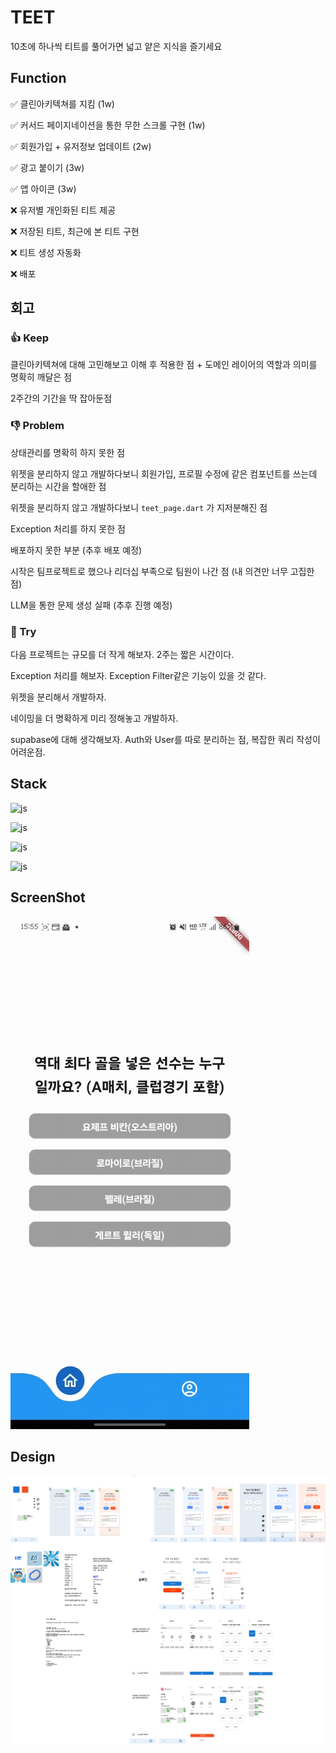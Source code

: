 # TEET

10초에 하나씩 티트를 풀어가면 넓고 얕은 지식을 즐기세요

## Function

✅ 클린아키텍쳐를 지킴 (1w)

✅ 커서드 페이지네이션을 통한 무한 스크롤 구현 (1w)

✅ 회원가입 + 유저정보 업데이트 (2w)

✅ 광고 붙이기 (3w)

✅ 앱 아이콘 (3w)

❌ 유저별 개인화된 티트 제공

❌ 저장된 티트, 최근에 본 티트 구현

❌ 티트 생성 자동화

❌ 배포

## 회고

### 👍 Keep

클린아키텍쳐에 대해 고민해보고 이해 후 적용한 점 + 도메인 레이어의 역할과 의미를 명확히 깨달은 점

2주간의 기간을 딱 잡아둔점

### 👎 Problem

상태관리를 명확히 하지 못한 점

위젯을 분리하지 않고 개발하다보니 회원가입, 프로필 수정에 같은 컴포넌트를 쓰는데 분리하는 시간을 할애한 점

위젯을 분리하지 않고 개발하다보니 `teet_page.dart` 가 지저분해진 점

Exception 처리를 하지 못한 점

배포하지 못한 부분 (추후 배포 예정)

시작은 팀프로젝트로 했으나 리더십 부족으로 팀원이 나간 점 (내 의견만 너무 고집한 점)

LLM을 통한 문제 생성 실패 (추후 진행 예정)

### 💪 Try

다음 프로젝트는 규모를 더 작게 해보자. 2주는 짧은 시간이다.

Exception 처리를 해보자. Exception Filter같은 기능이 있을 것 같다.

위젯을 분리해서 개발하자.

네이밍을 더 명확하게 미리 정해놓고 개발하자.

supabase에 대해 생각해보자. Auth와 User를 따로 분리하는 점, 복잡한 쿼리 작성이 어려운점.

## Stack

![js](https://img.shields.io/badge/framework-flutter-3F51B5)

![js](https://img.shields.io/badge/server-supabase-3F51B5)

![js](https://img.shields.io/badge/state--managemenet-riverpod-3F51B5)

![js](https://img.shields.io/badge/router-go--router-3F51B5)

## ScreenShot

![sample_screenshot](./deploy_res/sample_screenshot.gif)

## Design

![design_image](./deploy_res/design.png)
